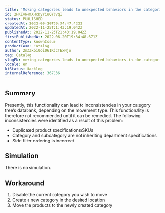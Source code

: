 ```yaml
---
title: 'Moving categories leads to unexpected behaviors in the categories tree'
id: 2HKIvNomXHcDyYiuQYQvqI
status: PUBLISHED
createdAt: 2022-06-20T19:34:47.422Z
updatedAt: 2022-11-25T21:43:19.042Z
publishedAt: 2022-11-25T21:43:19.042Z
firstPublishedAt: 2022-06-20T19:34:48.671Z
contentType: knownIssue
productTeam: Catalog
author: 2mXZkbi0oi061KicTExNjo
tag: Catalog
slugEN: moving-categories-leads-to-unexpected-behaviors-in-the-categories-tree
locale: en
kiStatus: Backlog
internalReference: 367136
---
```


## Summary


Presently, this functionality can lead to inconsistencies in your category tree’s databank, depending on the movement type. This functionality is therefore not recommended until it can be remedied.
The following inconsistencies were identified as a result of this problem:

- Duplicated product specifications/SKUs
- Category and subcategory are not inheriting department specifications
- Side filter ordering is incorrect




## Simulation


There is no simulation.



## Workaround



1. Disable the current category you wish to move
2. Create a new category in the desired location
3. Move the products to the newly created category

